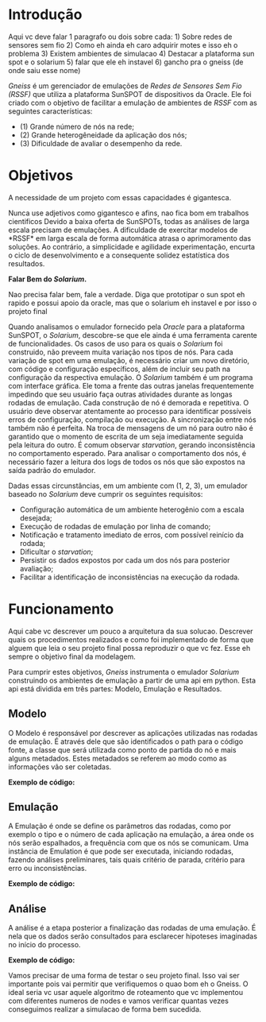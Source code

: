 Introdução
==========

<Claudio>
Aqui vc deve falar 1 paragrafo ou dois sobre cada:
1) Sobre redes de sensores sem fio
2) Como eh ainda eh caro adquirir motes e isso eh o problema
3) Existem ambientes de simulacao
4) Destacar a plataforma sun spot e o solarium
5) falar que ele eh instavel 
6) gancho pra o gneiss (de onde saiu esse nome)


</claudio>

*Gneiss* é um gerenciador de emulações de *Redes de Sensores Sem Fio (RSSF)*
que utiliza a plataforma SunSPOT de dispositivos da Oracle. Ele foi criado
com o objetivo de facilitar a emulação de ambientes de *RSSF* com as
seguintes características:

* (1) Grande número de nós na rede;
* (2) Grande heterogêneidade da aplicação dos nós;
* (3) Dificuldade de avaliar o desempenho da rede.

Objetivos
=========

A necessidade de um projeto com essas capacidades é gigantesca.

<Claudio>
Nunca use adjetivos como gigantesco e afins, nao fica bom em trabalhos cientificos
</Claudio>
 Devido a baixa
oferta de SunSPOTs, todas as análises de larga escala precisam de emulações. A
dificuldade de exercitar modelos de *RSSF* em larga escala de forma automática
atrasa o aprimoramento das soluções. Ao contrário, a simplicidade e agilidade
experimentação, encurta o ciclo de desenvolvimento e a consequente solidez
estatística dos resultados.  

**Falar Bem do *Solarium*.**  

<Claudio>
Nao precisa falar bem, fale a verdade. Diga que prototipar o sun spot eh rapido e possui apoio da oracle,
mas que o solarium eh instavel e por isso o projeto final
</Claudio>

Quando analisamos o emulador fornecido pela *Oracle* para a plataforma SunSPOT,
o *Solarium*, descobre-se que ele ainda é uma ferramenta carente de funcionalidades.
Os casos de uso para os quais o *Solarium* foi construido, não preveem muita variação
nos tipos de nós. Para cada variação de spot em uma emulação, é necessário criar um
novo diretório, com código e configuração específicos, além de incluir seu path na
configuração da respectiva emulação.
O *Solarium* também é um programa com interface gráfica. Ele toma a frente das outras
janelas frequentemente impedindo que seu usuário faça outras atividades durante as
longas rodadas de emulação.
Cada construção de nó é demorada e repetitiva. O usuário deve observar atentamente
ao processo para identificar possíveis erros de configuração, compilação ou execução.
A sincronização entre nós também não é perfeita. Na troca de mensagens de um nó para
outro não é garantido que o momento de escrita de um seja imediatamente seguida pela
leitura do outro. É comum observar *starvation*, gerando inconsistência no comportamento
esperado.
Para analisar o comportamento dos nós, é necessário fazer a leitura dos logs de todos
os nós que são expostos na saída padrão do emulador.  

Dadas essas circunstâncias, em um ambiente com (1, 2, 3), um emulador baseado no *Solarium*
deve cumprir os seguintes requisitos:

* Configuração automática de um ambiente heterogênio com a escala desejada;
* Execução de rodadas de emulação por linha de comando;
* Notificação e tratamento imediato de erros, com possível reinício da rodada;
* Dificultar o *starvation*;
* Persistir os dados expostos por cada um dos nós para posterior avaliação;
* Facilitar a identificação de inconsistências na execução da rodada.

Funcionamento
=============

<Claudio>

Aqui cabe vc descrever um pouco a arquitetura da sua solucao. Descrever quais os 
procedimentos realizados e como foi implementado de forma que alguem que leia o seu projeto final possa
reproduzir o que vc fez. Esse eh sempre o objetivo final da modelagem.

</Claudio>

Para cumprir estes objetivos, *Gneiss* instrumenta o emulador *Solarium* construindo os
ambientes de emulação a partir de uma api em python. Esta api está dividida em três partes:
Modelo, Emulação e Resultados.

Modelo
------

O Modelo é responsável por descrever as aplicações utilizadas nas rodadas de emulação.
É através dele que são identificados o path para o código fonte, a classe que será utilizada
como ponto de partida do nó e mais alguns metadados. Estes metadados se referem ao modo como
as informações vão ser coletadas.

**Exemplo de código:**

Emulação
--------

A Emulação é onde se define os parâmetros das rodadas, como por exemplo o tipo e o número de
cada aplicação na emulação, a área onde os nós serão espalhados, a frequência com que os nós
se comunicam. Uma instância de Emulation é que pode ser executada, iniciando rodadas, fazendo
análises preliminares, tais quais critério de parada, critério para erro ou inconsistências.

**Exemplo de código:**

Análise
-------

A análise é a etapa posterior a finalização das rodadas de uma emulação. É nela que os dados
serão consultados para esclarecer hipoteses imaginadas no início do processo.

**Exemplo de código:**


<Claudio>

Vamos precisar de uma forma de testar o seu projeto final. Isso vai ser importante pois 
vai permitir que verifiquemos o quao bom eh o Gneiss. O ideal seria vc usar aquele algoritmo de roteamento
que vc implementou com diferentes numeros de nodes e vamos verificar quantas vezes conseguimos realizar a simulacao de forma bem sucedida.






</Claudio>